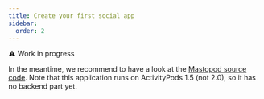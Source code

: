 ```yaml
---
title: Create your first social app
sidebar:
  order: 2
---
```


⚠️ Work in progress

In the meantime, we recommend to have a look at the [Mastopod source code](https://github.com/assemblee-virtuelle/mastopod). Note that this application runs on ActivityPods 1.5 (not 2.0), so it has no backend part yet.
